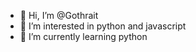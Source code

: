 - 👋 Hi, I’m @Gothrait
- 👀 I’m interested in python and javascript
- 🌱 I’m currently learning python

<!---
Gothrait/Gothrait is a ✨ special ✨ repository because its `README.md` (this file) appears on your GitHub profile.
You can click the Preview link to take a look at your changes.
--->
